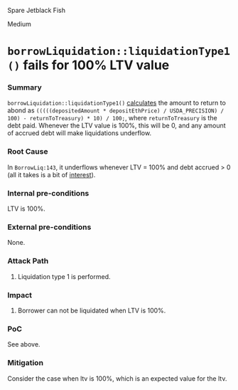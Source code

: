 Spare Jetblack Fish

Medium

# `borrowLiquidation::liquidationType1()` fails for 100% LTV value

### Summary

`borrowLiquidation::liquidationType1()` [calculates](https://github.com/sherlock-audit/2024-11-autonomint/blob/main/Blockchain/Blockchian/contracts/lib/BorrowLib.sol#L143) the amount to return to abond as `(((((depositedAmount * depositEthPrice) / USDA_PRECISION) / 100) - returnToTreasury) * 10) / 100;`, where `returnToTreasury` is the debt paid. Whenever the LTV value is 100%, this will be 0, and any amount of accrued debt will make liquidations underflow.

### Root Cause

In `BorrowLiq:143`, it underflows whenever LTV = 100% and debt accrued > 0 (all it takes is a bit of [interest](https://github.com/sherlock-audit/2024-11-autonomint/blob/main/Blockchain/Blockchian/contracts/Core_logic/borrowLiquidation.sol#L205)).

### Internal pre-conditions

LTV is 100%.

### External pre-conditions

None.

### Attack Path

1. Liquidation type 1 is performed.

### Impact

1. Borrower can not be liquidated when LTV is 100%.

### PoC

See above.

### Mitigation

Consider the case when ltv is 100%, which is an expected value for the ltv.